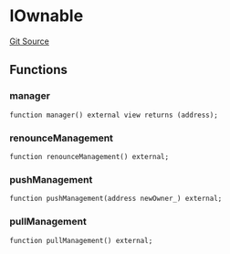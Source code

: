 # IOwnable
[Git Source](https://github.com/KlimaDAO/klimadao-solidity/blob/36109e4551048e978d232da5905a9cf6eaf3e3e2/src/integrations/sushixklima/Ownable.sol)


## Functions
### manager


```solidity
function manager() external view returns (address);
```

### renounceManagement


```solidity
function renounceManagement() external;
```

### pushManagement


```solidity
function pushManagement(address newOwner_) external;
```

### pullManagement


```solidity
function pullManagement() external;
```

